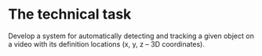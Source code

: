 # The technical task

Develop a system for automatically detecting and tracking a given object on a video with its definition
locations (x, y, z – 3D coordinates).
